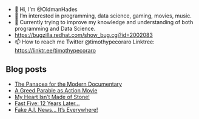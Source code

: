 - 👋 Hi, I’m @OldmanHades
- 👀 I’m interested in programming, data science, gaming, movies, music.
- 🌱 Currently trying to improve my knowledge and understanding of both programming and Data Science.
- https://bugzilla.redhat.com/show_bug.cgi?id=2002083
- 📫 How to reach me Twitter @timothypecoraro
Linktree: https://linktr.ee/timothypecoraro

## Blog posts
<!-- BLOG-POST-LIST:START -->
- [The Panacea for the Modern Documentary](https://medium.com/@timothypecoraro/the-panacea-for-the-modern-documentary-22d1f1e9762d?source=rss-5097f5c9b801------2)
- [A Greed Parable as Action Movie](https://medium.com/@timothypecoraro/a-greed-parable-as-action-movie-c63aa5541eb5?source=rss-5097f5c9b801------2)
- [My Heart Isn’t Made of Stone!](https://medium.com/@timothypecoraro/my-heart-isnt-made-of-stone-d5f4de149fc0?source=rss-5097f5c9b801------2)
- [Fast Five: 12 Years Later…](https://medium.com/@timothypecoraro/fast-five-12-years-later-31d1a10027f0?source=rss-5097f5c9b801------2)
- [Fake A.I. News… It’s Everywhere!](https://medium.com/data-driven-fiction/fake-a-i-news-its-everywhere-238bcc217991?source=rss-5097f5c9b801------2)
<!-- BLOG-POST-LIST:END -->
